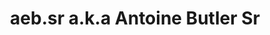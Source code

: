 ---
layout: post
title: "aeb.sr a.k.a Antoine Butler Sr"
categories:
- colourful

authorName: Antoine Butler
authorBio: I’m the Lead UI Engineer at <a href="https://travelbank.com/" target="_blank">TravelBank</a> where I help build the interface for a hybrid responsive web application.
authorAvatar: /images/authors/antoine-butler.jpg

authorSite: http://aeb.sr/
authorTwitter: aebsr
authorGithub: aebsr
authorCodepen: aebsr

websiteScreen: /images/posts/aebsr.png
websiteUrl: http://aeb.sr/

enginePowerArtDirection: "2"
enginePowerPerformance:  "5"
enginePowerA11y:         "1"
enginePowerPwa:          "0"
enginePowerEditor:       "2"

badCop: Nothing here. I'm getting worse at this.
goodCop: I appreciate slight transforms and angles on this site. Definitely underused. Colours works well too.

bravoJuliett: false
bravoRomeo: /images/posts/aebsr--joiner.png

echoLima: "392"

---